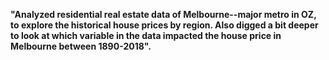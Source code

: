 <b> "Analyzed residential real estate data of Melbourne--major metro in OZ, to explore the historical house prices by region. Also digged a bit deeper to look at which variable in the data impacted the house price in Melbourne between 1890-2018".  </b>
